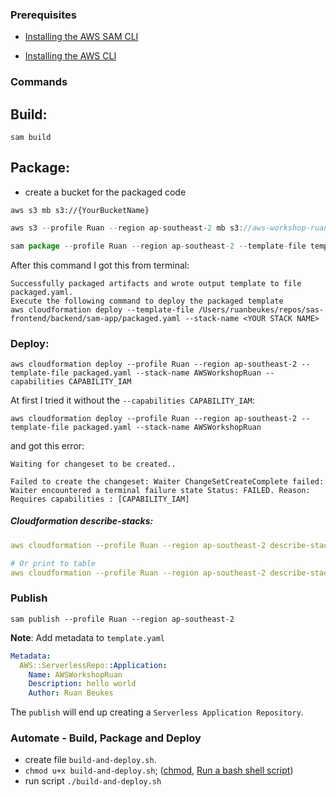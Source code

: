 ### Prerequisites
- [Installing the AWS SAM CLI](https://docs.aws.amazon.com/serverless-application-model/latest/developerguide/serverless-sam-cli-install.html)

- [Installing the AWS CLI](https://docs.aws.amazon.com/cli/latest/userguide/cli-chap-install.html)

### Commands

## Build:

`sam build`

## Package:

- create a bucket for the packaged code

`aws s3 mb s3://{YourBucketName}`

```javascript
aws s3 --profile Ruan --region ap-southeast-2 mb s3://aws-workshop-ruan
```

```javascript
sam package --profile Ruan --region ap-southeast-2 --template-file template.yaml --output-template-file packaged.yaml --s3-bucket aws-workshop-ruan
```

After this command I got this from terminal:

```
Successfully packaged artifacts and wrote output template to file packaged.yaml.
Execute the following command to deploy the packaged template
aws cloudformation deploy --template-file /Users/ruanbeukes/repos/sas-frontend/backend/sam-app/packaged.yaml --stack-name <YOUR STACK NAME>
```

### Deploy:

```
aws cloudformation deploy --profile Ruan --region ap-southeast-2 --template-file packaged.yaml --stack-name AWSWorkshopRuan --capabilities CAPABILITY_IAM
```

At first I tried it without the `--capabilities CAPABILITY_IAM`:

```
aws cloudformation deploy --profile Ruan --region ap-southeast-2 --template-file packaged.yaml --stack-name AWSWorkshopRuan
```

and got this error:
```
Waiting for changeset to be created..

Failed to create the changeset: Waiter ChangeSetCreateComplete failed: Waiter encountered a terminal failure state Status: FAILED. Reason: Requires capabilities : [CAPABILITY_IAM]
```
##### Cloudformation describe-stacks:
```yaml
aws cloudformation --profile Ruan --region ap-southeast-2 describe-stacks --stack-name AWSWorkshopRuan --query 'Stacks[].Outputs[?OutputKey==`HelloWorldApi`]'

# Or print to table
aws cloudformation --profile Ruan --region ap-southeast-2 describe-stacks --stack-name AWSWorkshopRuan --query 'Stacks[].Outputs[?OutputKey==`HelloWorldApi`]' --output table
```

### Publish 
`sam publish --profile Ruan --region ap-southeast-2`

**Note**: Add metadata to `template.yaml`

```yaml
Metadata:
  AWS::ServerlessRepo::Application:
    Name: AWSWorkshopRuan
    Description: hello world
    Author: Ruan Beukes 
```

The `publish` will end up creating a `Serverless Application Repository`.

### Automate - Build, Package and Deploy

- create file `build-and-deploy.sh`.
- `chmod u+x build-and-deploy.sh`; ([chmod](https://ss64.com/osx/chmod.html), [Run a bash shell script](https://ss64.com/osx/syntax-shellscript.html))
- run script `./build-and-deploy.sh`
